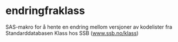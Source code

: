 # endringfraklass
SAS-makro for å hente en endring mellom versjoner av kodelister fra Standarddatabasen Klass hos SSB (www.ssb.no/klass)
